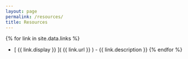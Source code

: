 ```yaml
---
layout: page
permalink: /resources/
title: Resources
---
```


{% for link in site.data.links %}
*  [ {{ link.display }} ]( {{ link.url }} ) - {{ link.description }}
{% endfor %}